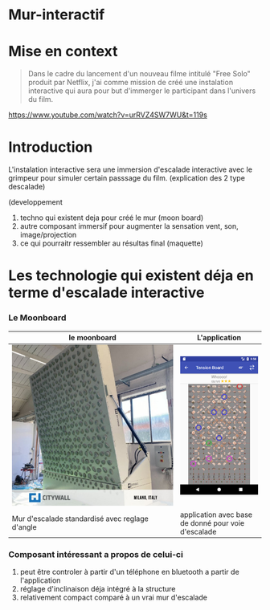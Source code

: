 # Mur-interactif

# Mise en context
> Dans le cadre du lancement d'un  nouveau filme intitulé "Free Solo" produit par Netflix, j'ai comme mission de créé une instalation interactive qui aura pour but d'immerger
> le participant dans l'univers du film.

https://www.youtube.com/watch?v=urRVZ4SW7WU&t=119s

# Introduction
L'instalation interactive sera une immersion d'escalade interactive avec le grimpeur pour simuler certain passsage du film.
(explication des 2 type descalade)

(developpement

1. techno qui existent deja pour créé le mur (moon board) 
2. autre composant immersif pour augmenter la sensation vent, son, image/projection
3. ce qui pourraitr ressembler au résultas final (maquette)

# Les technologie qui existent déja en terme d'escalade interactive
  
  ### Le Moonboard

| le moonboard |  L'application |
| ----------- | ----------- |
| ![le moonboard](media/tension-board.jpg) |![le moonboard](media/tension-boardapp.png) |
| Mur d'escalade standardisé avec reglage d'angle  | application avec base de donné pour voie d'escalade  |

### Composant intéressant a propos de celui-ci
1. peut être controler à partir d'un téléphone en bluetooth a partir de l'application
2. réglage d'inclinaison déja intégré à la structure
3. relativement compact comparé à un vrai mur d'escalade




